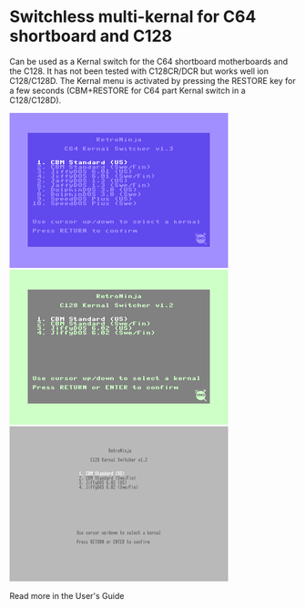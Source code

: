 # Switchless multi-kernal for C64 shortboard and C128

Can be used as a Kernal switch for the C64 shortboard motherboards and the C128. It has not been tested with C128CR/DCR but works well ion C128/C128D.
The Kernal menu is activated by pressing the RESTORE key for a few seconds (CBM+RESTORE for C64 part Kernal switch in a C128/C128D).

<img src="images\c64-kernalmenu-1.3.png" alt="C64 Kernal menu" height="272"/><br/>
<img src="images\c128-kernalmenu-1.2.png" alt="C128 Kernal menu" height="272"/><img src="images\c128-kernalmenu-1.2-vdc.png" alt="C128 VDC Kernal menu" height="272"/><br/>

Read more in the User's Guide
